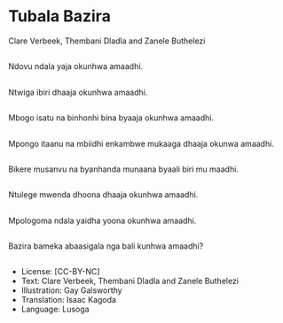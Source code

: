 # Tubala Bazira
Clare Verbeek, Thembani
Dladla and Zanele
Buthelezi

##
Ndovu ndala yaja
okunhwa amaadhi.


##
Ntwiga ibiri dhaaja
okunhwa amaadhi.


##
Mbogo isatu na
binhonhi bina byaaja
okunhwa amaadhi.


##
Mpongo itaanu na
mbiidhi enkambwe
mukaaga dhaaja
okunwa amaadhi.


##
Bikere musanvu na
byanhanda munaana
byaali biri mu maadhi.


##
Ntulege mwenda
dhoona dhaaja
okunhwa amaadhi.


##
Mpologoma ndala
yaidha yoona okunhwa
amaadhi.


##
Bazira bameka
abaasigala nga bali
kunhwa amaadhi?


##
* License: [CC-BY-NC]
* Text: Clare Verbeek, Thembani Dladla and Zanele
Buthelezi
* Illustration: Gay Galsworthy
* Translation: Isaac Kagoda
* Language: Lusoga

